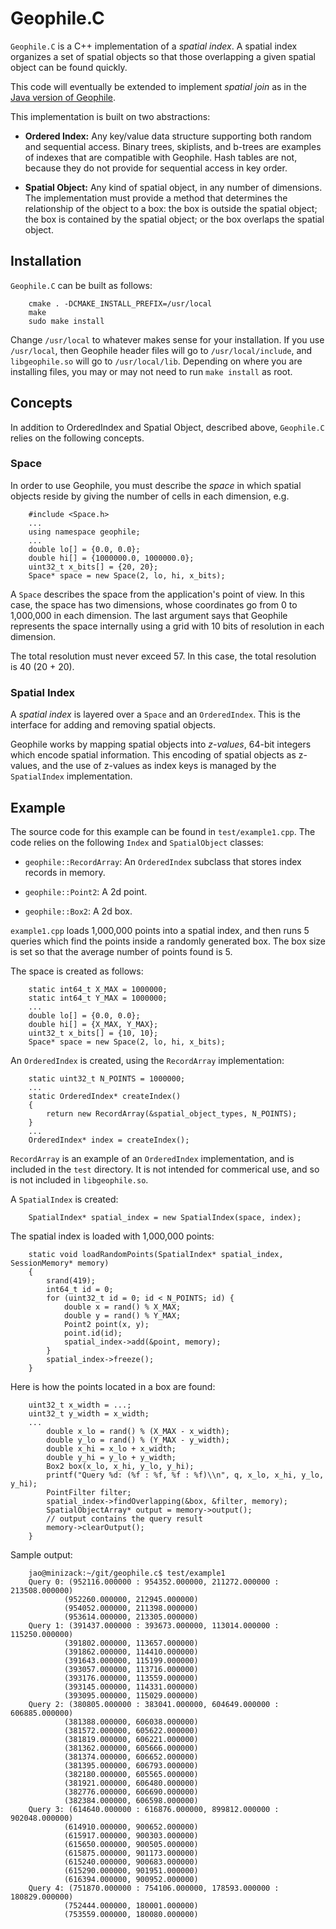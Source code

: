 # Geophile.C

`Geophile.C` is a C++ implementation of a *spatial index*. A spatial
index organizes a set of spatial objects so that those overlapping a
given spatial object can be found quickly.

This code will eventually be extended to implement *spatial join*
as in the [Java version of Geophile](https://github.com/geophile/geophile).

This implementation is built on two abstractions:

* **Ordered Index:** Any key/value data structure supporting both
random and sequential access. Binary trees, skiplists, and b-trees are
examples of indexes that are compatible with Geophile. Hash tables are
not, because they do not provide for sequential access in key order.

* **Spatial Object:** Any kind of spatial object, in any number of
dimensions. The implementation must provide a method that determines the
relationship of the object to a box: the box is outside the spatial
object; the box is contained by the spatial object; or the box
overlaps the spatial object.

## Installation

`Geophile.C` can be built as follows:

        cmake . -DCMAKE_INSTALL_PREFIX=/usr/local
        make
        sudo make install

Change `/usr/local` to whatever makes sense for your installation. If
you use `/usr/local`, then Geophile header files will go to
`/usr/local/include`, and `libgeophile.so` will go to
`/usr/local/lib`. Depending on where you are installing files, you may
or may not need to run `make install` as root.

## Concepts

In addition to OrderedIndex and Spatial Object, described above,
`Geophile.C` relies on the following concepts.

### Space 

In order to use Geophile, you must describe the *space* in which spatial
objects reside by giving the number of cells in each dimension, e.g.

        #include <Space.h>
        ...
        using namespace geophile;
        ...
        double lo[] = {0.0, 0.0};
        double hi[] = {1000000.0, 1000000.0};
        uint32_t x_bits[] = {20, 20};
        Space* space = new Space(2, lo, hi, x_bits);

A `Space` describes the space from the application's point of view.
In this case, the space has two dimensions, whose coordinates go from
0 to 1,000,000 in each dimension. The last argument says that Geophile
represents the space internally using a grid with 10 bits of
resolution in each dimension.

The total resolution must never exceed 57. In this case, the total
resolution is 40 (20 + 20).

### Spatial Index

A *spatial index* is layered over a `Space` and an
`OrderedIndex`. This is the interface for adding and removing spatial
objects.

Geophile works by mapping spatial objects into *z-values*, 64-bit
integers which encode spatial information. This encoding of spatial
objects as z-values, and the use of z-values as index keys is managed
by the `SpatialIndex` implementation.

## Example

The source code for this example can be found in
`test/example1.cpp`. The code relies on
the following `Index` and `SpatialObject` classes:

* `geophile::RecordArray`: An `OrderedIndex` subclass that stores
index records in memory.

* `geophile::Point2`: A 2d point.

* `geophile::Box2`: A 2d box.

`example1.cpp` loads 1,000,000 points into a spatial index, and then
runs 5 queries which find the points inside a randomly generated box.
The box size is set so that the average number of points found is
5.

The space is created as follows:

        static int64_t X_MAX = 1000000;
        static int64_t Y_MAX = 1000000;
        ...
        double lo[] = {0.0, 0.0};
        double hi[] = {X_MAX, Y_MAX};
        uint32_t x_bits[] = {10, 10};
        Space* space = new Space(2, lo, hi, x_bits);

An `OrderedIndex` is created, using the `RecordArray` implementation:

        static uint32_t N_POINTS = 1000000;
        ...
        static OrderedIndex* createIndex()
        {
            return new RecordArray(&spatial_object_types, N_POINTS);
        }
        ...
        OrderedIndex* index = createIndex();

`RecordArray` is an example of an `OrderedIndex` implementation, and
is included in the `test` directory. It is not intended for commerical
use, and so is not included in `libgeophile.so`.

A `SpatialIndex` is created:

        SpatialIndex* spatial_index = new SpatialIndex(space, index);

The spatial index is loaded with 1,000,000 points:

        static void loadRandomPoints(SpatialIndex* spatial_index, SessionMemory* memory)
        {
            srand(419);
            int64_t id = 0;
            for (uint32_t id = 0; id < N_POINTS; id) {
                double x = rand() % X_MAX;
                double y = rand() % Y_MAX;
                Point2 point(x, y);
                point.id(id);
                spatial_index->add(&point, memory);
            }
            spatial_index->freeze();
        }

Here is how the points located in a box are found:

        uint32_t x_width = ...;
        uint32_t y_width = x_width;
        ...
            double x_lo = rand() % (X_MAX - x_width);
            double y_lo = rand() % (Y_MAX - y_width);
            double x_hi = x_lo + x_width;
            double y_hi = y_lo + y_width;
            Box2 box(x_lo, x_hi, y_lo, y_hi);
            printf("Query %d: (%f : %f, %f : %f)\\n", q, x_lo, x_hi, y_lo, y_hi);
            PointFilter filter;
            spatial_index->findOverlapping(&box, &filter, memory);
            SpatialObjectArray* output = memory->output();
            // output contains the query result
            memory->clearOutput();
        }

Sample output:

        jao@minizack:~/git/geophile.c$ test/example1
        Query 0: (952116.000000 : 954352.000000, 211272.000000 : 213508.000000)
                (952260.000000, 212945.000000)
                (954052.000000, 211398.000000)
                (953614.000000, 213305.000000)
        Query 1: (391437.000000 : 393673.000000, 113014.000000 : 115250.000000)
                (391802.000000, 113657.000000)
                (391862.000000, 114410.000000)
                (391643.000000, 115199.000000)
                (393057.000000, 113716.000000)
                (393176.000000, 113559.000000)
                (393145.000000, 114331.000000)
                (393095.000000, 115029.000000)
        Query 2: (380805.000000 : 383041.000000, 604649.000000 : 606885.000000)
                (381388.000000, 606038.000000)
                (381572.000000, 605622.000000)
                (381819.000000, 606221.000000)
                (381362.000000, 605666.000000)
                (381374.000000, 606652.000000)
                (381395.000000, 606793.000000)
                (382180.000000, 605565.000000)
                (381921.000000, 606480.000000)
                (382776.000000, 606690.000000)
                (382384.000000, 606598.000000)
        Query 3: (614640.000000 : 616876.000000, 899812.000000 : 902048.000000)
                (614910.000000, 900652.000000)
                (615917.000000, 900303.000000)
                (615650.000000, 900505.000000)
                (615875.000000, 901173.000000)
                (615240.000000, 900683.000000)
                (615290.000000, 901951.000000)
                (616394.000000, 900952.000000)
        Query 4: (751870.000000 : 754106.000000, 178593.000000 : 180829.000000)
                (752444.000000, 180001.000000)
                (753559.000000, 180080.000000)
